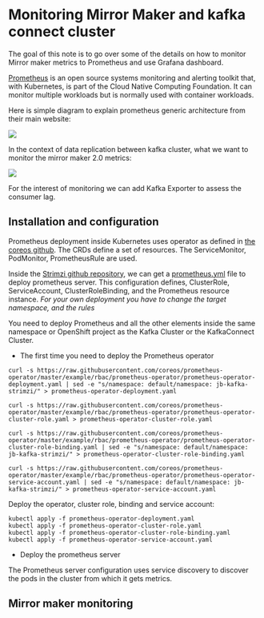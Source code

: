 # Monitoring Mirror Maker and kafka connect cluster

The goal of this note is to go over some of the details on how to monitor Mirror maker metrics to Prometheus and use Grafana dashboard.

[Prometheus](https://prometheus.io/docs/introduction/overview/) is an open source systems monitoring and alerting toolkit that, with Kubernetes, is part of the Cloud Native Computing Foundation. It can monitor multiple workloads but is normally used with container workloads. 

Here is simple diagram to explain prometheus generic architecture from their main website:

![](https://prometheus.io/assets/architecture.png)

In the context of data replication between kafka cluster, what we want to monitor the mirror maker 2.0 metrics:

![](mm2-monitoring.png)

For the interest of monitoring we can add Kafka Exporter to assess the consumer lag.

## Installation and configuration

Prometheus deployment inside Kubernetes uses operator as defined in [the coreos github](https://github.com/coreos/prometheus-operator). The CRDs define a set of resources. The ServiceMonitor, PodMonitor, PrometheusRule are used.

Inside the [Strimzi github repository](https://github.com/strimzi/strimzi-kafka-operator), we can get a [prometheus.yml](https://github.com/strimzi/strimzi-kafka-operator/blob/master/examples/metrics/prometheus-install/prometheus.yaml) file to deploy prometheus server. This configuration defines, ClusterRole, ServiceAccount, ClusterRoleBinding, and the Prometheus resource instance. 
*For your own deployment you have to change the target namespace, and the rules*

You need to deploy Prometheus and all the other elements inside the same namespace or OpenShift project as the Kafka Cluster or the KafkaConnect Cluster.

* The first time you need to deploy the Prometheus operator

```shell
curl -s https://raw.githubusercontent.com/coreos/prometheus-operator/master/example/rbac/prometheus-operator/prometheus-operator-deployment.yaml | sed -e "s/namespace: default/namespace: jb-kafka-strimzi/" > prometheus-operator-deployment.yaml
```

```shell
curl -s https://raw.githubusercontent.com/coreos/prometheus-operator/master/example/rbac/prometheus-operator/prometheus-operator-cluster-role.yaml > prometheus-operator-cluster-role.yaml
```

```shell
curl -s https://raw.githubusercontent.com/coreos/prometheus-operator/master/example/rbac/prometheus-operator/prometheus-operator-cluster-role-binding.yaml | sed -e "s/namespace: default/namespace: jb-kafka-strimzi/" > prometheus-operator-cluster-role-binding.yaml
```

```shell
curl -s https://raw.githubusercontent.com/coreos/prometheus-operator/master/example/rbac/prometheus-operator/prometheus-operator-service-account.yaml | sed -e "s/namespace: default/namespace: jb-kafka-strimzi/" > prometheus-operator-service-account.yaml
```

Deploy the operator, cluster role, binding and service account:

```
kubectl apply -f prometheus-operator-deployment.yaml
kubectl apply -f prometheus-operator-cluster-role.yaml
kubectl apply -f prometheus-operator-cluster-role-binding.yaml
kubectl apply -f prometheus-operator-service-account.yaml
```

* Deploy the prometheus server



The Prometheus server configuration uses service discovery to discover the pods in the cluster from which it gets metrics. 

## Mirror maker monitoring

